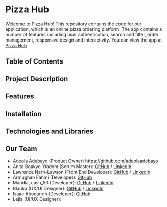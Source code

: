 # Pizza Hub

Welcome to Pizza Hub! This repository contains the code for our application, which is an online pizza ordering platform. The app contains a number of features including user authentication, search and filter, order management, responsive design and interactivity. You can view the app at [Pizza Hub](https://chingu-voyages.github.io/v50-tier1-team-01/)

## Table of Contents

## Project Description

## Features

## Installation

## Technologies and Libraries

## Our Team

- Adeola Adebayo (Product Owner) https://github.com/adeolaadebayo
- Anita Boakye-Yiadom (Scrum Master): [GitHub](https://github.com/AnitaBoakye) / [LinkedIn](https://linkedin.com/in/anitaboakyeyiadom/)
- Lawrence Narh-Lawson (Front End Developer): [GitHub](https://github.com/lawlawson) / [LinkedIn](https://www.linkedin.com/in/lawlawson/)
- Armughan Fahmi (Developer): [GitHub](https://github.com/iarmoghan)
- Mandla, cash_53 (Developer): [GitHub](https://github.com/Mandla-tech) / [LinkedIn](https://www.linkedin.com/in/mandla-m/)
- Blanka (UX/UI Designer): [GitHub](https://github.com/shineaubergine) / [LinkedIn](https://www.linkedin.com/in/blanka-calija/)
- Isaac Abodunrin (Developer): [GitHub](https://github.com/bytesandroses)
- Lejla (UI/UX Designer):
